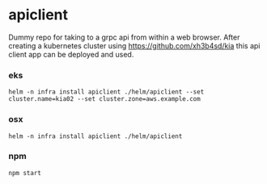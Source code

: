 # apiclient

Dummy repo for taking to a grpc api from within a web browser. After creating a
kubernetes cluster using https://github.com/xh3b4sd/kia this api client app can
be deployed and used.



### eks

```
helm -n infra install apiclient ./helm/apiclient --set cluster.name=kia02 --set cluster.zone=aws.example.com
```



### osx

```
helm -n infra install apiclient ./helm/apiclient
```



### npm

```
npm start
```
